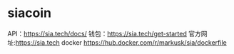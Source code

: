 

siacoin
=================

API：https://sia.tech/docs/
钱包：https://sia.tech/get-started
官方网址:https://sia.tech
docker https://hub.docker.com/r/markusk/sia/dockerfile